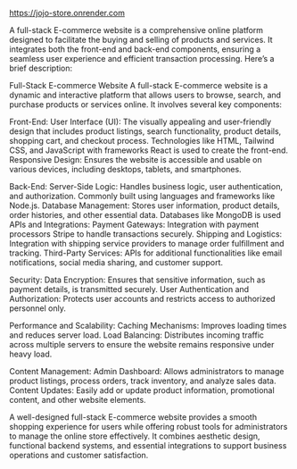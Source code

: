 https://jojo-store.onrender.com

A full-stack E-commerce website is a comprehensive online platform designed to facilitate the buying and selling of products and services. It integrates both the front-end and back-end components, ensuring a seamless user experience and efficient transaction processing. Here’s a brief description:

Full-Stack E-commerce Website
A full-stack E-commerce website is a dynamic and interactive platform that allows users to browse, search, and purchase products or services online. It involves several key components:

Front-End:
User Interface (UI): The visually appealing and user-friendly design that includes product listings, search functionality, product details, shopping cart, and checkout process. Technologies like HTML, Tailwind CSS, and JavaScript with frameworks React is used to create the front-end.
Responsive Design: Ensures the website is accessible and usable on various devices, including desktops, tablets, and smartphones.

Back-End:
Server-Side Logic: Handles business logic, user authentication, and authorization. Commonly built using languages and frameworks like Node.js.
Database Management: Stores user information, product details, order histories, and other essential data. Databases like MongoDB is used APIs and Integrations:
Payment Gateways: Integration with payment processors Stripe to handle transactions securely.
Shipping and Logistics: Integration with shipping service providers to manage order fulfillment and tracking.
Third-Party Services: APIs for additional functionalities like email notifications, social media sharing, and customer support.

Security:
Data Encryption: Ensures that sensitive information, such as payment details, is transmitted securely.
User Authentication and Authorization: Protects user accounts and restricts access to authorized personnel only.

Performance and Scalability:
Caching Mechanisms: Improves loading times and reduces server load.
Load Balancing: Distributes incoming traffic across multiple servers to ensure the website remains responsive under heavy load.

Content Management:
Admin Dashboard: Allows administrators to manage product listings, process orders, track inventory, and analyze sales data.
Content Updates: Easily add or update product information, promotional content, and other website elements.

A well-designed full-stack E-commerce website provides a smooth shopping experience for users while offering robust tools for administrators to manage the online store effectively. It combines aesthetic design, functional backend systems, and essential integrations to support business operations and customer satisfaction.
